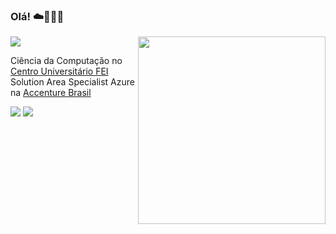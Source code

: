 ### Olá! :cloud:👩🏻‍💻

<img src="https://img.shields.io/static/v1?label=Overview&message=Camylla Dias">
<img src="https://raw.githubusercontent.com/MicaelliMedeiros/micaellimedeiros/master/image/computer-illustration.png" width="300px" align="right">

Ciência da Computação no [Centro Universitário FEI](https://portal.fei.edu.br/ciencia-da-computacao)<br/> 
Solution Area Specialist Azure na [Accenture Brasil](https://www.accenture.com/br-pt)

[<img src="https://img.shields.io/badge/LinkedIn-0077B5?style=for-the-badge&logo=linkedin&logoColor=white">](https://br.linkedin.com/in/camylladias)
[<img src="https://img.shields.io/badge/Microsoft-666666?style=for-the-badge&logo=microsoft&logoColor=white">](https://learn.microsoft.com/en-us/users/camyllalimadias/)
